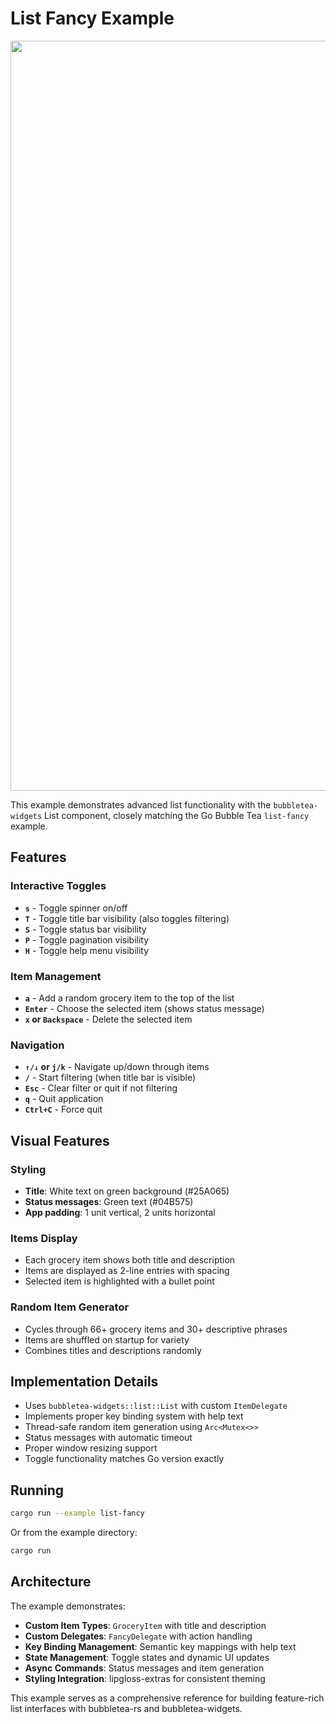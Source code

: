 # List Fancy Example

<img width="1200" src="./list-fancy.gif" />

This example demonstrates advanced list functionality with the `bubbletea-widgets` List component, closely matching the Go Bubble Tea `list-fancy` example.

## Features

### Interactive Toggles
- **`s`** - Toggle spinner on/off
- **`T`** - Toggle title bar visibility (also toggles filtering)
- **`S`** - Toggle status bar visibility  
- **`P`** - Toggle pagination visibility
- **`H`** - Toggle help menu visibility

### Item Management
- **`a`** - Add a random grocery item to the top of the list
- **`Enter`** - Choose the selected item (shows status message)
- **`x` or `Backspace`** - Delete the selected item

### Navigation
- **`↑/↓` or `j/k`** - Navigate up/down through items
- **`/`** - Start filtering (when title bar is visible)
- **`Esc`** - Clear filter or quit if not filtering
- **`q`** - Quit application
- **`Ctrl+C`** - Force quit

## Visual Features

### Styling
- **Title**: White text on green background (#25A065)
- **Status messages**: Green text (#04B575)
- **App padding**: 1 unit vertical, 2 units horizontal

### Items Display
- Each grocery item shows both title and description
- Items are displayed as 2-line entries with spacing
- Selected item is highlighted with a bullet point

### Random Item Generator
- Cycles through 66+ grocery items and 30+ descriptive phrases
- Items are shuffled on startup for variety
- Combines titles and descriptions randomly

## Implementation Details

- Uses `bubbletea-widgets::list::List` with custom `ItemDelegate`
- Implements proper key binding system with help text
- Thread-safe random item generation using `Arc<Mutex<>>`
- Status messages with automatic timeout
- Proper window resizing support
- Toggle functionality matches Go version exactly

## Running

```bash
cargo run --example list-fancy
```

Or from the example directory:

```bash
cargo run
```

## Architecture

The example demonstrates:
- **Custom Item Types**: `GroceryItem` with title and description
- **Custom Delegates**: `FancyDelegate` with action handling
- **Key Binding Management**: Semantic key mappings with help text
- **State Management**: Toggle states and dynamic UI updates
- **Async Commands**: Status messages and item generation
- **Styling Integration**: lipgloss-extras for consistent theming

This example serves as a comprehensive reference for building feature-rich list interfaces with bubbletea-rs and bubbletea-widgets.